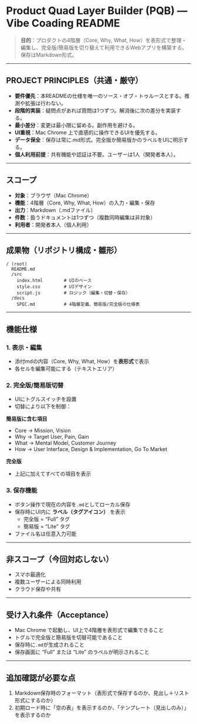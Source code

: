 # Product Quad Layer Builder (PQB) — Vibe Coading README

> **目的**：プロダクトの4階層（Core, Why, What, How）を表形式で整理・編集し、完全版/簡易版を切り替えて利用できるWebアプリを構築する。保存はMarkdown形式。

---

## PROJECT PRINCIPLES（共通・厳守）

- **要件優先**：本READMEの仕様を唯一のソース・オブ・トゥルースとする。推測や拡張は行わない。
- **段階的実装**：疑問点があれば質問は1つずつ。解消後に次の差分を実装する。
- **最小差分**：変更は最小限に留める。副作用を避ける。
- **UI重視**：Mac Chrome 上で直感的に操作できるUIを優先する。
- **データ保全**：保存は常に.md形式。完全版か簡易版かのラベルをUIに明示する。
- **個人利用前提**：共有機能や認証は不要。ユーザーは1人（開発者本人）。

---

## スコープ

- **対象**：ブラウザ（Mac Chrome）
- **機能**：4階層（Core, Why, What, How）の入力・編集・保存
- **出力**：Markdown（.mdファイル）
- **件数**：扱うドキュメントは1つずつ（複数同時編集は非対象）
- **利用者**：開発者本人（個人利用）

---

## 成果物（リポジトリ構成・雛形）

```
/ (root)
  README.md
  /src
    index.html        # UIのベース
    style.css         # UIデザイン
    script.js         # ロジック（編集・切替・保存）
  /docs
    SPEC.md           # 4階層定義、簡易版/完全版の仕様表
```

---

## 機能仕様

### 1. 表示・編集
- 添付mdの内容（Core, Why, What, How）を**表形式**で表示
- 各セルを編集可能にする（テキストエリア）

### 2. 完全版/簡易版切替
- UIにトグルスイッチを設置
- 切替により以下を制御：

**簡易版に含む項目**
- Core → Mission, Vision
- Why → Target User, Pain, Gain
- What → Mental Model, Customer Journey
- How → User Interface, Design & Implementation, Go To Market

**完全版**
- 上記に加えてすべての項目を表示

### 3. 保存機能
- ボタン操作で現在の内容を`.md`としてローカル保存
- 保存時にUI内に **ラベル（タグアイコン）** を表示
  - 完全版 = “Full” タグ
  - 簡易版 = “Lite” タグ
- ファイル名は任意入力可能

---

## 非スコープ（今回対応しない）
- スマホ最適化
- 複数ユーザーによる同時利用
- クラウド保存や共有

---

## 受け入れ条件（Acceptance）
- Mac Chrome で起動し、UI上で4階層を表形式で編集できること
- トグルで完全版と簡易版を切替可能であること
- 保存時に`.md`が生成されること
- 保存画面に “Full” または “Lite” のラベルが明示されること

---

## 追加確認が必要な点
1. Markdown保存時のフォーマット（表形式で保存するのか、見出し＋リスト形式にするのか）
2. 初期ロード時に「空の表」を表示するのか、「テンプレート（見出しのみ）」を表示するのか
